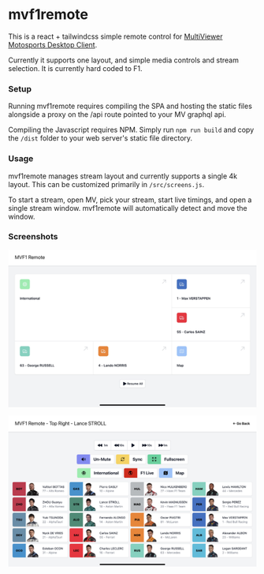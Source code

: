 # mvf1remote

This is a react + tailwindcss simple remote control for [MultiViewer Motosports Desktop Client](https://multiviewer.app/).

Currently it supports one layout, and simple media controls and stream selection. It is currently hard coded to F1.

### Setup

Running mvf1remote requires compiling the SPA and hosting the static files alongside a proxy on the /api route pointed to your MV graphql api.

Compiling the Javascript requires NPM. Simply run `npm run build` and copy the `/dist` folder to your web server's static file directory.

### Usage

mvf1remote manages stream layout and currently supports a single 4k layout. This can be customized primarily in `/src/screens.js`.

To start a stream, open MV, pick your stream, start live timings, and open a single stream window. mvf1remote will automatically detect and move the window.

### Screenshots

![Layout Screen](/assets/home.jpg)

![Stream Screen](/assets/stream_control.jpg)
